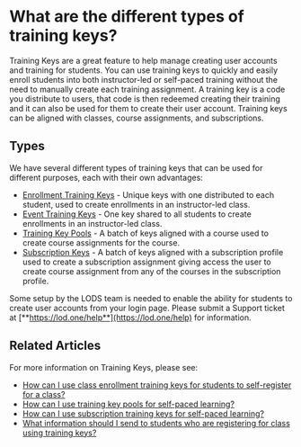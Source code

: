 # What are the different types of training keys?

Training Keys are a great feature to help manage creating user accounts and training for students. You can use training keys to quickly and easily enroll students into both instructor-led or self-paced training without the need to manually create each training assignment. A training key is a code you distribute to users, that code is then redeemed creating their training and it can also be used for them to create their user account. Training keys can be aligned with classes, course assignments, and subscriptions. 

## Types

We have several different types of training keys that can be used for different purposes, each with their own advantages:

- [Enrollment Training Keys](/tms/tms-administrators/classes/training-keys/class-training-keys.md) - Unique keys with one distributed to each student, used to create enrollments in an instructor-led class.
- [Event Training Keys](/tms/tms-administrators/classes/training-keys/class-training-keys.md) - One key shared to all students to create enrollments in an instructor-led class.
- [Training Key Pools](/tms/tms-administrators/self-paced-learning-and-subscriptions/training-key-pool.md) - A batch of keys aligned with a course used to create course assignments for the course.
- [Subscription Keys](/tms/tms-administrators/self-paced-learning-and-subscriptions/subscription-training-keys.md) - A batch of keys aligned with a subscription profile used to create a subscription assignment giving access the user to create course assignment from any of the courses in the subscription profile.

Some setup by the LODS team is needed to enable the ability for students to create user accounts from your login page. Please submit a Support ticket at [**https://lod.one/help**](https://lod.one/help) for information.

## Related Articles

For more information on Training Keys, please see:
- [How can I use class enrollment training keys for students to self-register for a class?](/tms/tms-administrators/classes/training-keys/use-training-keys-for-students-to-self-register-for-class.md)
- [How can I use training key pools for self-paced learning?](/tms/tms-administrators/self-paced-learning-and-subscriptions/training-key-pool.md)
- [How can I use subscription training keys for self-paced learning?](/tms/tms-administrators/self-paced-learning-and-subscriptions/subscription-training-keys.md)
- [What information should I send to students who are registering for class using training keys?](/tms/tms-administrators/classes/training-keys/information-to-send-to-students-who-are-registering-using-training-keys.md)
